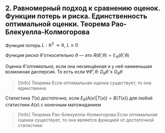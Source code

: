 ## 2. Равномерный подход к сравнению оценок. Функции потерь и риска. Единственность оптимальной оценки. Теорема Рао-Блекуелла-Колмогорова

*Функция потерь* $L: \mathbb{R}^2 \rightarrow \mathbb{R},\;L\geq0$

*Функция риска* $\hat{\theta}$ относительно $\theta$ — это $R(\hat{\theta}, \theta) = \mathbb{E}_{\theta}(\hat{\theta}, \theta)$

Оценка $\hat{\theta}$ *оптимальна*, если она несмещённая и у неё наименьшая возможная дисперсия. То есть если $\forall \hat{\theta}', \theta:\;D_{\theta}\hat{\theta} \leq D_{\theta}\theta$

>[!info] Теорема
>Если оптимальная оценка существует, то она единственна

Статистика $T(x)$ *достаточна*, если $E_{\theta}(A(x) | T(x)) = B(T(x))$ для любой статистики $A(x)$ с конечным матожиданием

>[!info] Теорема Рао-Блекуелла-Колмогорова
>Если оптимальная оценка существует, то она является функцией от достаточной статистики